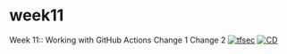 # week11
Week 11:: Working with GitHub Actions
Change 1
Change 2
[![tfsec](https://github.com/nishitrathod412/week11/actions/workflows/tfsec.yml/badge.svg)](https://github.com/nishitrathod412/week11/actions/workflows/tfsec.yml)
[![CD](https://github.com/nishitrathod412/week11/actions/workflows/cd.yml/badge.svg?branch=Prod)](https://github.com/nishitrathod412/week11/actions/workflows/cd.yml)

